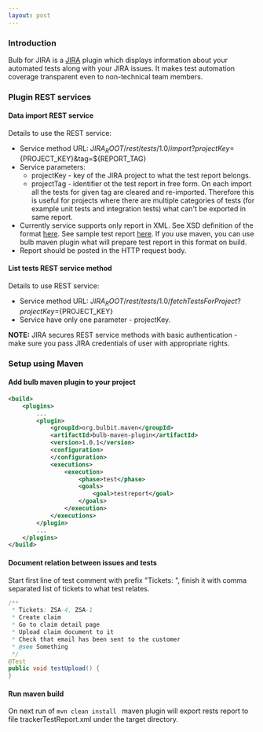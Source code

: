 ```yaml
---
layout: post
---
```


### Introduction

Bulb for JIRA is a <a href="https://www.atlassian.com/software/jira" target="blank">JIRA</a> plugin which displays information about your automated tests along with your JIRA issues. It makes test automation coverage transparent even to non-technical team members.

### Plugin REST services

#### Data import REST service

Details to use the REST service:
* Service method URL: ${JIRA_ROOT}/rest/tests/1.0/import?projectKey=${PROJECT_KEY}&tag=${REPORT_TAG}
* Service parameters:
  * projectKey - key of the JIRA project to what the test report belongs.
  * projectTag - identifier ot the test report in free form. On each import all the tests for given tag are cleared and re-imported. Therefore this is useful for projects where there are multiple categories of tests (for example unit tests and integration tests) what can't be exported in same report.
* Currently service supports only report in XML. See XSD definition of the format <a href="/files/testReportSchema.xsd">here</a>. See sample test report <a href="/files/sampleReport.xml">here</a>. If you use maven, you can use bulb maven plugin what will prepare test report in this format on build.
* Report should be posted in the HTTP request body.

#### List tests REST service method

Details to use REST service:
* Service method URL: ${JIRA_ROOT}/rest/tests/1.0/fetchTestsForProject?projectKey=${PROJECT_KEY}
* Service have only one parameter - projectKey.

**NOTE:** JIRA secures REST service methods with basic authentication - make sure you pass JIRA credentials of user with appropriate rights.

### Setup using Maven

#### Add bulb maven plugin to your project

```xml
<build>
    <plugins>
        ...
        <plugin>
            <groupId>org.bulbit.maven</groupId>
            <artifactId>bulb-maven-plugin</artifactId>
            <version>1.0.1</version>
            <configuration>
            </configuration>
            <executions>
                <execution>
                    <phase>test</phase>
                    <goals>
                        <goal>testreport</goal>
                    </goals>
                </execution>
            </executions>
        </plugin>
        ...
    </plugins>
</build>
```

#### Document relation between issues and tests

Start first line of test comment with prefix "Tickets: ", finish it with comma separated list of tickets to what test relates.

```java
/**
 * Tickets: ZSA-4, ZSA-1
 * Create claim
 * Go to claim detail page
 * Upload claim document to it
 * Check that email has been sent to the customer
 * @see Something
 */
@Test
public void testUpload() {
}
```

#### Run maven build

On next run of ```mvn clean install ``` maven plugin will export rests report to file trackerTestReport.xml under the target directory.

